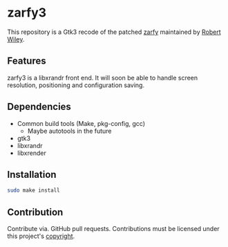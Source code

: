 # zarfy3

This repository is a Gtk3 recode of the patched [zarfy](https://github.com/rbtylee/zarfy) maintained by [Robert Wiley](https://github.com/rbtylee/).

## Features 

zarfy3 is a libxrandr front end. It will soon be able to handle screen resolution, positioning and configuration saving.

## Dependencies

- Common build tools (Make, pkg-config, gcc)
  - Maybe autotools in the future
- gtk3
- libxrandr
- libxrender

## Installation

```bash
sudo make install
```

## Contribution

Contribute via. GitHub pull requests.
Contributions must be licensed under this project's [copyright](https://github.com/tim-tm/zarfy3/blob/main/LICENSE).
